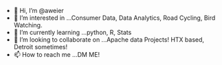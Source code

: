 - 👋 Hi, I’m @aweier
- 👀 I’m interested in ...Consumer Data, Data Analytics, Road Cycling, Bird Watching.
- 🌱 I’m currently learning ...python, R, Stats 
- 💞️ I’m looking to collaborate on ...Apache data Projects! HTX based, Detroit sometimes!
- 📫 How to reach me ...DM ME!

<!---
aweier/aweier is a ✨ special ✨ repository because its `README.md` (this file) appears on your GitHub profile.
You can click the Preview link to take a look at your changes.
--->
